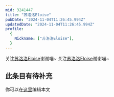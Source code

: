 ```yaml
---
mid: 3241447
title: "苏洛洛Eloise"
pubDate: "2024-11-04T11:26:45.994Z"
updatedDate: "2024-11-04T11:26:45.994Z"
profile:
  {
    Nickname: ["苏洛洛Eloise"],
  }
---
```


关注[苏洛洛Eloise](https://space.bilibili.com/3241447)谢谢喵~ 关注[苏洛洛Eloise](https://space.bilibili.com/3241447)谢谢喵~

## 此条目有待补充
你可以在[这里](https://github.com/Yuhanawa/VTuber.ICU-Content/edit/master/v/苏洛洛Eloise/index.md)编辑本文
